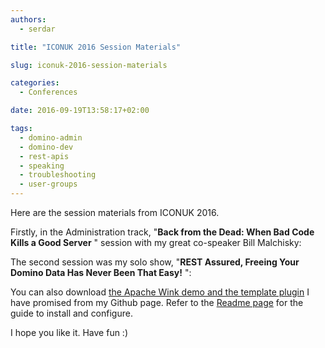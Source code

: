 ```yaml
---
authors:
  - serdar

title: "ICONUK 2016 Session Materials"

slug: iconuk-2016-session-materials

categories:
  - Conferences

date: 2016-09-19T13:58:17+02:00

tags:
  - domino-admin
  - domino-dev
  - rest-apis
  - speaking
  - troubleshooting
  - user-groups
---
```


Here are the session materials from ICONUK 2016.
<!-- more -->
Firstly, in the Administration track, "**Back from the Dead: When Bad Code Kills a Good Server** " session with my great co-speaker Bill Malchisky:

<script async class="speakerdeck-embed" data-id="97e336a2e4564e3497c2a45b2abe5d45" data-ratio="1.77777777777778" src="//speakerdeck.com/assets/embed.js"></script>

The second session was my solo show, "**REST Assured, Freeing Your Domino Data Has Never Been That Easy!** ":

<script async class="speakerdeck-embed" data-id="9995b8fbeb344554861f879b63cd7396" data-ratio="1.77777777777778" src="//speakerdeck.com/assets/embed.js"></script>

You can also download [the Apache Wink demo and the template plugin](https://github.com/sbasegmez/RestAssuredDemo) I have promised from my Github page. Refer to the [Readme page](https://github.com/sbasegmez/RestAssuredDemo/blob/master/README.md) for the guide to install and configure.

I hope you like it. Have fun :)
